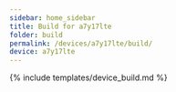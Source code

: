 ```yaml
---
sidebar: home_sidebar
title: Build for a7y17lte
folder: build
permalink: /devices/a7y17lte/build/
device: a7y17lte
---
```

{% include templates/device_build.md %}
